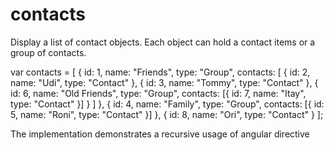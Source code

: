 # contacts

Display a list of contact objects. Each object can hold a contact items or a group of contacts.

var contacts = [
      {
        id: 1,
        name: "Friends",
        type: "Group",
        contacts: [
          { id: 2, name: "Udi", type: "Contact" },
          { id: 3, name: "Tommy", type: "Contact" },
          {
            id: 6,
            name: "Old Friends",
            type: "Group",
            contacts: [{ id: 7, name: "Itay", type: "Contact" }]
          }
        ]
      },
      {
        id: 4,
        name: "Family",
        type: "Group",
        contacts: [{ id: 5, name: "Roni", type: "Contact" }]
      },
      { id: 8, name: "Ori", type: "Contact" }
    ];

The implementation demonstrates a recursive usage of angular directive
